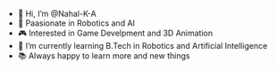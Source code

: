 - 👋 Hi, I’m @Nahal-K-A
- 🤖 Paasionate in Robotics and AI
- 🎮 Interested in Game Develpment and 3D Animation
- 🌱 I’m currently learning B.Tech in Robotics and Artificial Intelligence
- 📚 Always happy to learn more and new things

